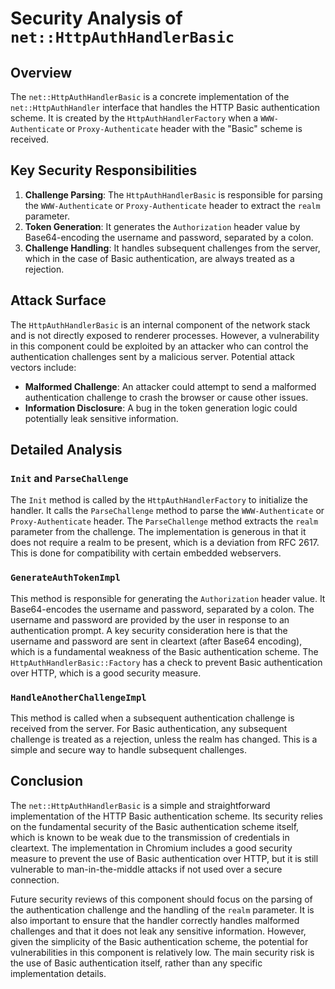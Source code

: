 # Security Analysis of `net::HttpAuthHandlerBasic`

## Overview

The `net::HttpAuthHandlerBasic` is a concrete implementation of the `net::HttpAuthHandler` interface that handles the HTTP Basic authentication scheme. It is created by the `HttpAuthHandlerFactory` when a `WWW-Authenticate` or `Proxy-Authenticate` header with the "Basic" scheme is received.

## Key Security Responsibilities

1.  **Challenge Parsing**: The `HttpAuthHandlerBasic` is responsible for parsing the `WWW-Authenticate` or `Proxy-Authenticate` header to extract the `realm` parameter.
2.  **Token Generation**: It generates the `Authorization` header value by Base64-encoding the username and password, separated by a colon.
3.  **Challenge Handling**: It handles subsequent challenges from the server, which in the case of Basic authentication, are always treated as a rejection.

## Attack Surface

The `HttpAuthHandlerBasic` is an internal component of the network stack and is not directly exposed to renderer processes. However, a vulnerability in this component could be exploited by an attacker who can control the authentication challenges sent by a malicious server. Potential attack vectors include:

*   **Malformed Challenge**: An attacker could attempt to send a malformed authentication challenge to crash the browser or cause other issues.
*   **Information Disclosure**: A bug in the token generation logic could potentially leak sensitive information.

## Detailed Analysis

### `Init` and `ParseChallenge`

The `Init` method is called by the `HttpAuthHandlerFactory` to initialize the handler. It calls the `ParseChallenge` method to parse the `WWW-Authenticate` or `Proxy-Authenticate` header. The `ParseChallenge` method extracts the `realm` parameter from the challenge. The implementation is generous in that it does not require a realm to be present, which is a deviation from RFC 2617. This is done for compatibility with certain embedded webservers.

### `GenerateAuthTokenImpl`

This method is responsible for generating the `Authorization` header value. It Base64-encodes the username and password, separated by a colon. The username and password are provided by the user in response to an authentication prompt. A key security consideration here is that the username and password are sent in cleartext (after Base64 encoding), which is a fundamental weakness of the Basic authentication scheme. The `HttpAuthHandlerBasic::Factory` has a check to prevent Basic authentication over HTTP, which is a good security measure.

### `HandleAnotherChallengeImpl`

This method is called when a subsequent authentication challenge is received from the server. For Basic authentication, any subsequent challenge is treated as a rejection, unless the realm has changed. This is a simple and secure way to handle subsequent challenges.

## Conclusion

The `net::HttpAuthHandlerBasic` is a simple and straightforward implementation of the HTTP Basic authentication scheme. Its security relies on the fundamental security of the Basic authentication scheme itself, which is known to be weak due to the transmission of credentials in cleartext. The implementation in Chromium includes a good security measure to prevent the use of Basic authentication over HTTP, but it is still vulnerable to man-in-the-middle attacks if not used over a secure connection.

Future security reviews of this component should focus on the parsing of the authentication challenge and the handling of the `realm` parameter. It is also important to ensure that the handler correctly handles malformed challenges and that it does not leak any sensitive information. However, given the simplicity of the Basic authentication scheme, the potential for vulnerabilities in this component is relatively low. The main security risk is the use of Basic authentication itself, rather than any specific implementation details.